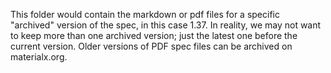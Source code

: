 <!-----
README for 1.37 archive folder
----->


This folder would contain the markdown or pdf files for a specific "archived" version of the spec, in this case 1.37.  In reality, we may not want to keep more than one archived version; just the latest one before the current version.  Older versions of PDF spec files can be archived on materialx.org.

